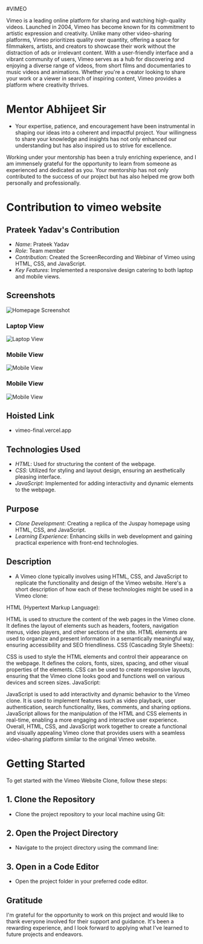 
#VIMEO

Vimeo is a leading online platform for sharing and watching high-quality videos. Launched in 2004, Vimeo has become known for its commitment to artistic expression and creativity. Unlike many other video-sharing platforms, Vimeo prioritizes quality over quantity, offering a space for filmmakers, artists, and creators to showcase their work without the distraction of ads or irrelevant content. With a user-friendly interface and a vibrant community of users, Vimeo serves as a hub for discovering and enjoying a diverse range of videos, from short films and documentaries to music videos and animations. Whether you're a creator looking to share your work or a viewer in search of inspiring content, Vimeo provides a platform where creativity thrives.



# Mentor Abhijeet Sir 
- Your expertise, patience, and encouragement have been instrumental in shaping our ideas into a coherent and impactful project. Your willingness to share your knowledge and insights has not only enhanced our understanding but has also inspired us to strive for excellence.

Working under your mentorship has been a truly enriching experience, and I am immensely grateful for the opportunity to learn from someone as experienced and dedicated as you. Your mentorship has not only contributed to the success of our project but has also helped me grow both personally and professionally.


# Contribution to vimeo website

## Prateek Yadav's Contribution
- *Name*: Prateek Yadav
- *Role*: Team member
- *Contribution*: Created the ScreenRecording and Webinar of Vimeo using HTML, CSS, and JavaScript.
- *Key Features*: Implemented a responsive design catering to both laptop and mobile views.


## Screenshots
![Homepage Screenshot](/assests/HomePageAdded.png)

### Laptop View
![Laptop View](/assests/Manoj.png)

### Mobile View
![Mobile View](/assests/MobileView.png)

### Mobile View
![Mobile View](/assests/Screenshot%202024-02-08%20102913.png)


## Hoisted Link
- <a name="Hoisted Link">vimeo-final.vercel.app</a>

## Technologies Used
- *HTML*: Used for structuring the content of the webpage.
- *CSS*: Utilized for styling and layout design, ensuring an aesthetically pleasing interface.
- *JavaScript*: Implemented for adding interactivity and dynamic elements to the webpage.

## Purpose
- *Clone Development*: Creating a replica of the Juspay homepage using HTML, CSS, and JavaScript.
- *Learning Experience*: Enhancing skills in web development and gaining practical experience with front-end technologies.

## Description
- A Vimeo clone typically involves using HTML, CSS, and JavaScript to replicate the functionality and design of the Vimeo website. Here's a short description of how each of these technologies might be used in a Vimeo clone:

HTML (Hypertext Markup Language):

HTML is used to structure the content of the web pages in the Vimeo clone.
It defines the layout of elements such as headers, footers, navigation menus, video players, and other sections of the site.
HTML elements are used to organize and present information in a semantically meaningful way, ensuring accessibility and SEO friendliness.
CSS (Cascading Style Sheets):

CSS is used to style the HTML elements and control their appearance on the webpage.
It defines the colors, fonts, sizes, spacing, and other visual properties of the elements.
CSS can be used to create responsive layouts, ensuring that the Vimeo clone looks good and functions well on various devices and screen sizes.
JavaScript:

JavaScript is used to add interactivity and dynamic behavior to the Vimeo clone.
It is used to implement features such as video playback, user authentication, search functionality, likes, comments, and sharing options.
JavaScript allows for the manipulation of the HTML and CSS elements in real-time, enabling a more engaging and interactive user experience.
Overall, HTML, CSS, and JavaScript work together to create a functional and visually appealing Vimeo clone that provides users with a seamless video-sharing platform similar to the original Vimeo website.

# Getting Started

To get started with the Vimeo Website Clone, follow these steps:

## 1. Clone the Repository
- Clone the project repository to your local machine using Git:

## 2. Open the Project Directory
- Navigate to the project directory using the command line:


## 3. Open in a Code Editor
- Open the project folder in your preferred code editor.



## Gratitude
I'm grateful for the opportunity to work on this project and would like to thank everyone involved for their support and guidance. It's been a rewarding experience, and I look forward to applying what I've learned to future projects and endeavors.
